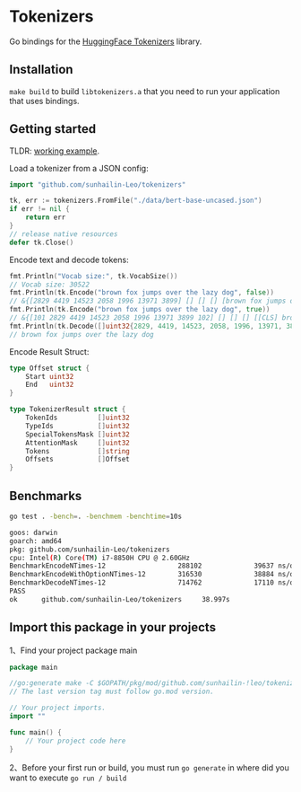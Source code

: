 # Tokenizers

Go bindings for the [HuggingFace Tokenizers](https://github.com/huggingface/tokenizers) library.

## Installation

`make build` to build `libtokenizers.a` that you need to run your application that uses bindings.

## Getting started

TLDR: [working example](example/main.go).

Load a tokenizer from a JSON config:
```go
import "github.com/sunhailin-Leo/tokenizers"

tk, err := tokenizers.FromFile("./data/bert-base-uncased.json")
if err != nil {
    return err
}
// release native resources
defer tk.Close()
```

Encode text and decode tokens:
```go
fmt.Println("Vocab size:", tk.VocabSize())
// Vocab size: 30522
fmt.Println(tk.Encode("brown fox jumps over the lazy dog", false))
// &{[2829 4419 14523 2058 1996 13971 3899] [] [] [] [brown fox jumps over the lazy dog] []}
fmt.Println(tk.Encode("brown fox jumps over the lazy dog", true))
// &{[101 2829 4419 14523 2058 1996 13971 3899 102] [] [] [] [[CLS] brown fox jumps over the lazy dog [SEP]] []}
fmt.Println(tk.Decode([]uint32{2829, 4419, 14523, 2058, 1996, 13971, 3899}, true))
// brown fox jumps over the lazy dog
```

Encode Result Struct:
```go
type Offset struct {
	Start uint32
	End   uint32
}

type TokenizerResult struct {
	TokenIds          []uint32
	TypeIds           []uint32
	SpecialTokensMask []uint32
	AttentionMask     []uint32
	Tokens            []string
	Offsets           []Offset
}
```

## Benchmarks
```bash
go test . -bench=. -benchmem -benchtime=10s

goos: darwin
goarch: amd64
pkg: github.com/sunhailin-Leo/tokenizers
cpu: Intel(R) Core(TM) i7-8850H CPU @ 2.60GHz
BenchmarkEncodeNTimes-12                  288102             39637 ns/op             440 B/op         14 allocs/op
BenchmarkEncodeWithOptionNTimes-12        316530             38884 ns/op             552 B/op         16 allocs/op
BenchmarkDecodeNTimes-12                  714762             17110 ns/op              96 B/op          3 allocs/op
PASS
ok      github.com/sunhailin-Leo/tokenizers     38.997s
```

## Import this package in your projects
1、Find your project package main
```go
package main

//go:generate make -C $GOPATH/pkg/mod/github.com/sunhailin-!leo/tokenizers@v0.6.0 
// The last version tag must follow go.mod version.

// Your project imports.
import ""

func main() {
	// Your project code here
}
```
2、Before your first run or build, you must run `go generate` in where did you want to execute `go run / build`
